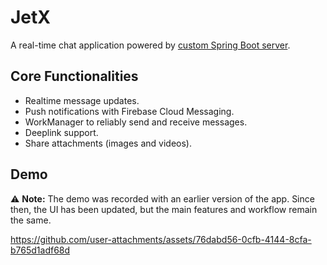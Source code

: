 # JetX
A real-time chat application powered by [custom Spring Boot server](https://github.com/anshtya/JetX-Server).

## Core Functionalities
- Realtime message updates.
- Push notifications with Firebase Cloud Messaging.
- WorkManager to reliably send and receive messages.
- Deeplink support.
- Share attachments (images and videos).

## Demo
⚠️ **Note:** The demo was recorded with an earlier version of the app. Since then, the UI has been updated, but the main features and workflow remain the same.

https://github.com/user-attachments/assets/76dabd56-0cfb-4144-8cfa-b765d1adf68d
